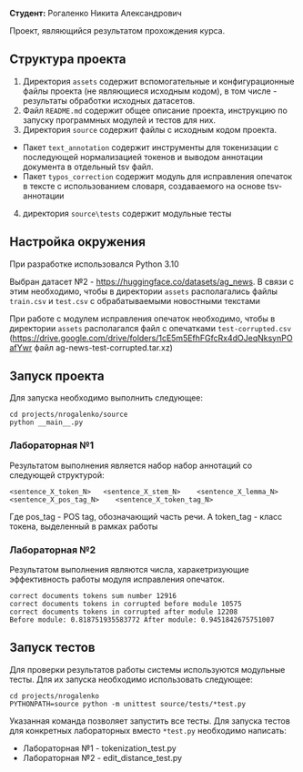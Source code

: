 **Студент:** Рогаленко Никита Александрович

Проект, являющийся результатом прохождения курса.

## Структура проекта

1. Директория `assets` содержит вспомогательные и конфигурационные файлы проекта (не являющиеся исходным кодом), в том числе - результаты обработки исходных датасетов. 
2. Файл `README.md` содержит общее описание проекта, инструкцию по запуску программных модулей и тестов для них. 
3. Директория `source` содержит файлы с исходным кодом проекта.

- Пакет `text_annotation` содержит инструменты для токенизации с последующей нормализацией токенов и выводом аннотации документа в отдельный tsv файл.
- Пакет `typos_correction` содержит модуль для исправления опечаток в тексте с использованием словаря, создаваемого на основе tsv-аннотации
4. директория `source\tests` содержит модульные тесты

## Настройка окружения

При разработке использовался Python 3.10

Выбран датасет №2 - https://huggingface.co/datasets/ag_news. В связи с этим необходимо, 
чтобы в директории `assets` располагались файлы `train.csv` и `test.csv` с обрабатываемыми новостными текстами

При работе с модулем исправления опечаток необходимо, чтобы в директории
`assets` располагался файл с опечатками `test-corrupted.csv` (https://drive.google.com/drive/folders/1cE5m5EfhFGfcRx4dOJeqNksynPOafYwr файл ag-news-test-corrupted.tar.xz)

## Запуск проекта

Для запуска необходимо выполнить следующее:

```
cd projects/nrogalenko/source
python __main__.py
```

### Лабораторная №1

Результатом выполнения является набор набор аннотаций со следующей структурой:

`<sentence_X_token_N>   <sentence_X_stem_N>    <sentence_X_lemma_N>    <sentence_X_pos_tag_N>    <sentence_X_token_tag_N>`

Где pos_tag - POS tag, обозначающий часть речи. А token_tag - класс токена, выделенный в рамках работы

### Лабораторная №2

Результатом выполнения являются числа, харакетризующие эффективность работы модуля исправления опечаток.

```
correct documents tokens sum number 12916
correct documents tokens in corrupted before module 10575
correct documents tokens in corrupted after module 12208
Before module: 0.818751935583772 After module: 0.9451842675751007
```

## Запуск тестов

Для проверки результатов работы системы используются модульные тесты. Для их запуска необходимо использовать следующее:
```
cd projects/nrogalenko
PYTHONPATH=source python -m unittest source/tests/*test.py
```
Указанная команда позволяет запустить все тесты. Для запуска тестов для конкретных лабораторных вместо `*test.py` необходимо написать:

- Лабораторная №1 - tokenization_test.py
- Лабораторная №2 - edit_distance_test.py


